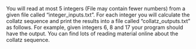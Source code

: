 You will read at most 5 integers (File may contain fewer numbers) from a given file called
“integer_inputs.txt”. For each integer you will calculate the collatz sequence and print the results into a
file called “collatz_outputs.txt” as follows. For example, given integers 6, 8 and 17 your program should
have the output. You can find lots of reading material online about the collatz sequence.
